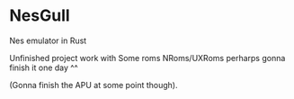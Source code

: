 # NesGull
Nes emulator in Rust


Unfinished project work with Some roms NRoms/UXRoms perharps gonna finish it one day ^^

(Gonna finish the APU at some point though).
